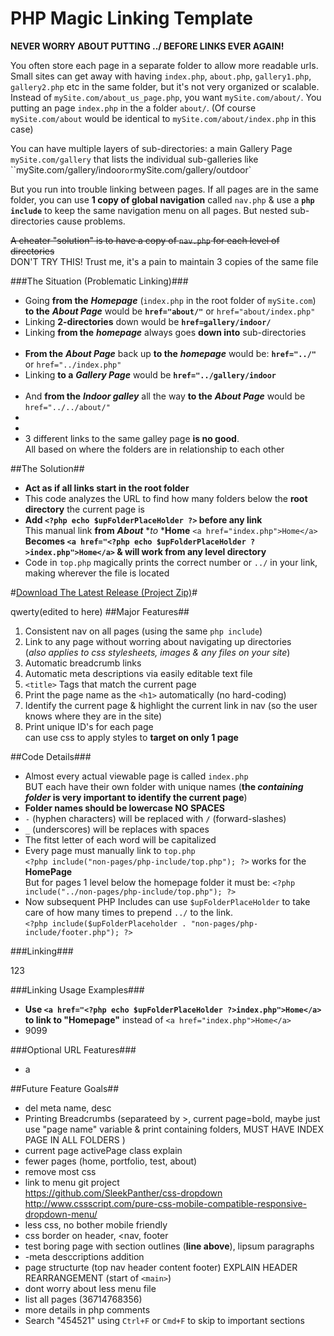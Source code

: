 # PHP Magic Linking Template

**NEVER WORRY ABOUT PUTTING ../ BEFORE LINKS EVER AGAIN!**

You often store each page in a separate folder to allow more readable urls. Small sites can get away with having `index.php`, `about.php`, `gallery1.php`, `gallery2.php` etc in the same folder, but it's not very organized or scalable. Instead of `mySite.com/about_us_page.php`, you want `mySite.com/about/`. You putting an page  `index.php` in the a folder `about/`. (Of course `mySite.com/about` would be identical to `mySite.com/about/index.php` in this case)

You can have multiple layers of sub-directories: a main Gallery Page `mySite.com/gallery` that lists the individual sub-galleries like ``mySite.com/gallery/indoor` or `mySite.com/gallery/outdoor`

But you run into trouble linking between pages. If all pages are in the same folder, you can use **1 copy of global navigation** called `nav.php` & use a **`php include`** to keep the same navigation menu on all pages. But nested sub-directories cause problems.

<s>A cheater "solution"  is to have a copy of `nav.php` for each level of directories</s><br>
DON'T TRY THIS! Trust me, it's a pain to maintain 3 copies of the same file

###The Situation (Problematic Linking)###
 - Going **from the** ***Homepage*** (`index.php` in the root folder of `mySite.com`) **to the** ***About Page***  would be **`href="about/"`** or `href="about/index.php"`
 - Linking **2-directories** down would be **`href=gallery/indoor/`**
 - Linking **from the** ***homepage*** always goes **down into** sub-directories
 <br><br>
 - **From the** ***About Page*** back up **to the** ***homepage*** would be: **`href="../"`** or `href="../index.php"`
  - Linking **to a** ***Gallery Page*** would be **`href="../gallery/indoor`**
 <br><br>
 - And **from the** ***Indoor galley*** all the way **to the** ***About Page*** would be `href="../../about/"`
 - &nbsp;
 - &nbsp;
 - 3 different links to the same galley page **is no good**.
 <br>All based on where the folders are in relationship to each other

##The Solution##
- **Act as if all links start in the root folder**
- This code analyzes the URL to find how many folders below the **root directory** the current page is
- **Add `<?php echo $upFolderPlaceHolder ?>` before any link**
<br>This manual link **from** ***About*** **to* ***Home** `<a href="index.php">Home</a>`
<br>**Becomes `<a href="<?php echo $upFolderPlaceHolder ?>index.php">Home</a>` & will work from any level directory**
- Code in `top.php` magically prints the correct number or `../` in your link, making wherever the file is located

#[Download The Latest Release (Project Zip)](https://github.com/SleekPanther/php-magic-linking/releases/latest)#

qwerty(edited to  here)
##Major Features##

1. Consistent nav on all pages (using the same `php include`)
2. Link to any page without worring about navigating up directories <br>
(*also applies to css stylesheets, images & any files on your site*)
3. Automatic breadcrumb links
4. Automatic meta descriptions via easily editable text file
3. `<title>` Tags that match the current page
4. Print the page name as the `<h1>` automatically (no hard-coding)
5. Identify the current page & highlight the current link in nav (so the user knows where they are in the site)
6. Print unique ID's for each page <br>
can use css to apply styles to **target on only 1 page**

##Code Details###

- Almost every actual viewable page is called `index.php` <br>
BUT each have their own folder with unique names (**the *containing folder* is very important to identify the current page**)
- **Folder names should be lowercase NO SPACES**
- `-` (hyphen characters) will be replaced with `/` (forward-slashes)
- `_` (underscores) will be replaces with spaces
- The fitst letter of each word will be capitalized
- Every page must manually link to `top.php` <br>
`<?php include("non-pages/php-include/top.php"); ?>` works for the **HomePage** <br>
But for pages 1 level below the homepage folder it must be: `<?php include("../non-pages/php-include/top.php"); ?>`
- Now subsequent PHP Includes can use `$upFolderPlaceHolder` to take care of how many times to prepend `../` to the link. <br>
`<?php include($upFolderPlaceholder . "non-pages/php-include/footer.php"); ?>`

###Linking###

123

###Linking Usage Examples###

- **Use `<a href="<?php echo $upFolderPlaceHolder ?>index.php">Home</a>` to link to "Homepage"** instead of `<a href="index.php">Home</a>`
- 9099

###Optional URL Features###

- a

##Future Feature Goals##

- del meta name, desc
- Printing Breadcrumbs (separateed by >, current page=bold, maybe just use "page name" variable & print containing folders, MUST HAVE INDEX PAGE IN ALL FOLDERS )
- current page activePage class explain
- fewer pages (home, portfolio, test, about)
- remove most css
- link to menu git project <br>
https://github.com/SleekPanther/css-dropdown    http://www.cssscript.com/pure-css-mobile-compatible-responsive-dropdown-menu/ 
- less css, no bother mobile friendly
- css border on header, <nav, footer
- test boring page with section outlines (**line above**), lipsum paragraphs 
- -meta desccriptions addition
- page structurte (top nav header content footer) EXPLAIN HEADER REARRANGEMENT (start of `<main>`)
- dont worry about less menu file
- list all pages (36714768356)
- more details in php comments
- Search "454521" using `Ctrl+F` or `Cmd+F` to skip to important sections
